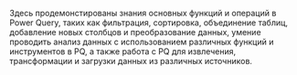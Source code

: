 Здесь продемонстированы знания основных функций и операций в Power Query, таких как фильтрация, сортировка, объединение таблиц, добавление новых столбцов и преобразование данных,  умение проводить анализ данных с использованием различных функций и инструментов в PQ, а также работа с PQ для извлечения, трансформации и загрузки данных из различных источников.